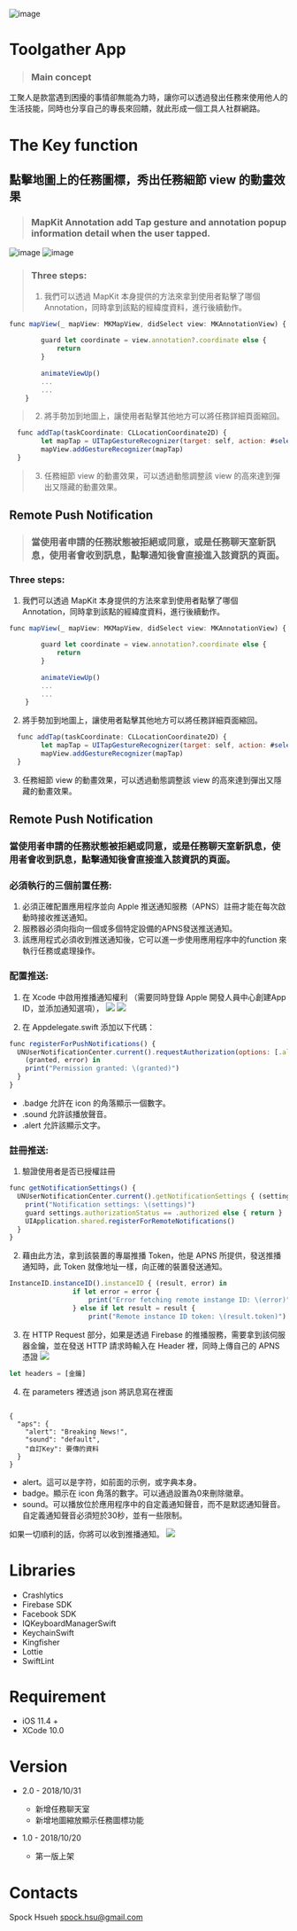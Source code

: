 ![image](https://github.com/SpockHsueh/ToolManTogether/blob/master/ToolManTogether/Assets.xcassets/AppIcon.appiconset/Icon-App-60x60%402x.png)
# Toolgather App

>### Main concept 
工聚人是款當遇到困擾的事情卻無能為力時，讓你可以透過發出任務來使用他人的生活技能，同時也分享自己的專長來回饋，就此形成一個工具人社群網路。

# The Key function
## 點擊地圖上的任務圖標，秀出任務細節 view 的動畫效果
>### MapKit Annotation add Tap gesture and annotation popup information detail when the user tapped.
![image](https://github.com/SpockHsueh/ToolManTogether/blob/master/IMG_01.PNG) ![image](https://github.com/SpockHsueh/ToolManTogether/blob/master/IMG_02.PNG)
>### Three steps:
>1. 我們可以透過 MapKit 本身提供的方法來拿到使用者點擊了哪個 Annotation，同時拿到該點的經緯度資料，進行後續動作。
```javascript
func mapView(_ mapView: MKMapView, didSelect view: MKAnnotationView) {
  
        guard let coordinate = view.annotation?.coordinate else {
            return
        }
        
        animateViewUp()
        ...
        ...
    }
```

>2. 將手勢加到地圖上，讓使用者點擊其他地方可以將任務詳細頁面縮回。
```javascript
  func addTap(taskCoordinate: CLLocationCoordinate2D) {
        let mapTap = UITapGestureRecognizer(target: self, action: #selector(animateViewDown))
        mapView.addGestureRecognizer(mapTap)
  }
```
>3. 任務細節 view 的動畫效果，可以透過動態調整該 view 的高來達到彈出又隱藏的動畫效果。



## Remote Push Notification
>### 當使用者申請的任務狀態被拒絕或同意，或是任務聊天室新訊息，使用者會收到訊息，點擊通知後會直接進入該資訊的頁面。

### Three steps:
1. 我們可以透過 MapKit 本身提供的方法來拿到使用者點擊了哪個 Annotation，同時拿到該點的經緯度資料，進行後續動作。
```javascript
func mapView(_ mapView: MKMapView, didSelect view: MKAnnotationView) {
  
        guard let coordinate = view.annotation?.coordinate else {
            return
        }
        
        animateViewUp()
        ...
        ...
    }
```

2. 將手勢加到地圖上，讓使用者點擊其他地方可以將任務詳細頁面縮回。
```javascript
  func addTap(taskCoordinate: CLLocationCoordinate2D) {
        let mapTap = UITapGestureRecognizer(target: self, action: #selector(animateViewDown))
        mapView.addGestureRecognizer(mapTap)
  }
```
3. 任務細節 view 的動畫效果，可以透過動態調整該 view 的高來達到彈出又隱藏的動畫效果。



## Remote Push Notification
### 當使用者申請的任務狀態被拒絕或同意，或是任務聊天室新訊息，使用者會收到訊息，點擊通知後會直接進入該資訊的頁面。

### 必須執行的三個前置任務:
1. 必須正確配置應用程序並向 Apple 推送通知服務（APNS）註冊才能在每次啟動時接收推送通知。
2. 服務器必須向指向一個或多個特定設備的APNS發送推送通知。
3. 該應用程式必須收到推送通知後，它可以進一步使用應用程序中的function 來執行任務或處理操作。

### 配置推送:
1. 在 Xcode 中啟用推播通知權利 （需要同時登錄 Apple 開發人員中心創建App ID，並添加通知選項），
![](https://i.imgur.com/HB3cud7.png)
![](https://i.imgur.com/L6vbhUf.png)

2. 在 Appdelegate.swift 添加以下代碼：

```javascript
func registerForPushNotifications() {
  UNUserNotificationCenter.current().requestAuthorization(options: [.alert, .sound, .badge]) {
    (granted, error) in
    print("Permission granted: \(granted)")
  }
}
```
* .badge 允許在 icon 的角落顯示一個數字。
* .sound 允許該播放聲音。
* .alert 允許該顯示文字。


### 註冊推送:

1. 驗證使用者是否已授權註冊
```javascript
func getNotificationSettings() {
  UNUserNotificationCenter.current().getNotificationSettings { (settings) in
    print("Notification settings: \(settings)")
    guard settings.authorizationStatus == .authorized else { return }
    UIApplication.shared.registerForRemoteNotifications()
  }
}
```
2. 藉由此方法，拿到該裝置的專屬推播 Token，他是 APNS 所提供，發送推播通知時，此 Token 就像地址一樣，向正確的裝置發送通知。
```javascript
InstanceID.instanceID().instanceID { (result, error) in
                if let error = error {
                    print("Error fetching remote instange ID: \(error)")
                } else if let result = result {
                    print("Remote instance ID token: \(result.token)")

```

3. 在 HTTP Request 部分，如果是透過 Firebase 的推播服務，需要拿到該伺服器金鑰，並在發送 HTTP 請求時輸入在 Header 裡，同時上傳自己的 APNS 憑證
![](https://i.imgur.com/YPAY3EE.png)
```javascript
let headers = [金鑰]
```

4. 在 parameters 裡透過 json 將訊息寫在裡面

```javascript![](https://i.imgur.com/kXPEywf.jpg)

{
  "aps": {
    "alert": "Breaking News!",
    "sound": "default",
    "自訂Key": 要傳的資料
  }
}
```

* alert。這可以是字符，如前面的示例，或字典本身。
* badge。顯示在 icon 角落的數字。可以通過設置為0來刪除徽章。
* sound。可以播放位於應用程序中的自定義通知聲音，而不是默認通知聲音。自定義通知聲音必須短於30秒，並有一些限制。

如果一切順利的話，你將可以收到推播通知。
![](https://i.imgur.com/UfKYNQE.png)






# Libraries
* Crashlytics
* Firebase SDK
* Facebook SDK
* IQKeyboardManagerSwift
* KeychainSwift
* Kingfisher
* Lottie
* SwiftLint

# Requirement
* iOS 11.4 +
* XCode 10.0


# Version
* 2.0 - 2018/10/31
  * 新增任務聊天室
  * 新增地圖縮放顯示任務圖標功能

* 1.0 - 2018/10/20
  * 第一版上架 

# Contacts
Spock Hsueh spock.hsu@gmail.com





 

